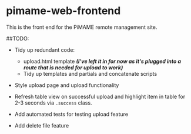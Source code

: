 pimame-web-frontend
===================

This is the front end for the PiMAME remote management site.

##TODO:

- Tidy up redundant code:
  - upload.html template ***(I've left it in for now as it's plugged into a route that is needed for upload to work)***
  - Tidy up templates and partials and concatenate scripts

- Style upload page and upload functionality
- Refresh table view on successful upload and highlight item in table for 2-3 seconds via `.success` class.
- Add automated tests for testing upload feature
- Add delete file feature